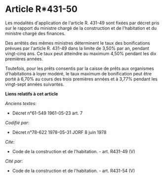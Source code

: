# Article R*431-50

Les modalités d'application de l'article R. 431-49 sont fixées par décret pris sur le rapport du ministre chargé de la
construction et de l'habitation et du ministre chargé des finances. 

Des arrêtés des mêmes ministres déterminent le taux des bonifications prévues par l'article R. 431-49 dans la limite de 3,50%
par an, pendant vingt-cinq ans. Ce taux peut atteindre au maximum 4,50% pendant les dix premières années. 

Toutefois, pour les prêts consentis par la caisse de prêts aux organismes d'habitations à loyer modéré, le taux maximum de
bonification peut être porté à 6,70% au cours des trois premières années et à 3,77% pendant les vingt-sept années suivantes.

**Liens relatifs à cet article**

_Anciens textes_:

  - Décret n°61-549 1961-05-23 art. 7

_Codifié par_:

  - Décret n°78-622 1978-05-31 JORF 8 juin 1978

_Cite_:

  - Code de la construction et de l'habitation. - art. R431-49 (V)

_Cité par_:

  - Code de la construction et de l'habitation. - art. R431-54 (V)
